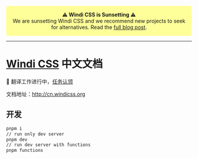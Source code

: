 <p align="center" style="background-color: #FFFF99; padding: 15px; border-radius: 5px;">
  <strong>⚠️ Windi CSS is Sunsetting ⚠️</strong><br>
  We are sunsetting Windi CSS and we recommend new projects to seek for alternatives. Read the <a href="https://windicss.org/posts/sunsetting.html">full blog post</a>.
</p>

<hr>

[windi css]: https://github.com/windicss/windicss

# [Windi CSS](https://github.com/windicss/windicss) 中文文档

🚧 翻译工作进行中，[任务认领](https://github.com/windicss/docs-cn/issues/2)

文档地址：http://cn.windicss.org

## 开发

```bash
pnpm i
// run only dev server
pnpm dev
// run dev server with functions
pnpm functions
```
